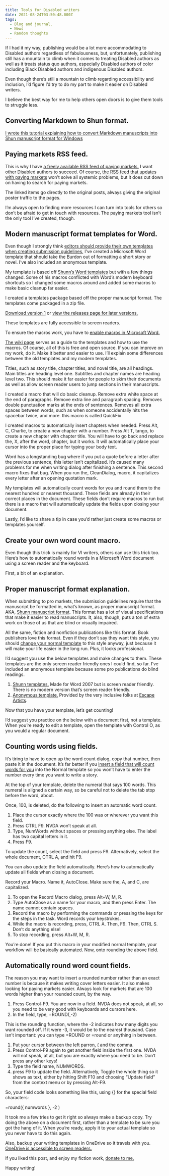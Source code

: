 ```yaml
---
title: Tools for Disabled writers
date: 2021-08-24T03:50:48.000Z
tags:
  - Blog and journal.
  - News
  - Random thoughts
---
```


If I had it my way, publishing would be a lot more accommodating to Disabled authors regardless of fabulousness, but, unfortunately, publishing still has a mountain to climb when it comes to treating Disabled authors as well as it treats status quo authors, especially Disabled authors of color including Black Disabled authors and indigenous Disabled authors.

Even though there’s still a mountain to climb regarding accessibility and inclusion, I’d figure I’d try to do my part to make it easier on Disabled writers.

I believe the best way for me to help others open doors is to give them tools to struggle less.

## Converting Markdown to Shun format.

[I wrote this tutorial explaining how to convert Markdown manuscripts into Shun manuscript format for Windows](/posts/5926)

## Paying markets RSS feed.

This is why I have [a freely available RSS feed of paying markets.](/map) I want other Disabled authors to succeed. Of course, [the RSS feed that updates with paying markets](/map) won’t solve all systemic problems, but it does cut down on having to search for paying markets.

The linked items go directly to the original posts, always giving the original poster traffic to the pages.

I’m always open to finding more resources I can turn into tools for others so don’t be afraid to get in touch with resources. The paying markets tool isn’t the only tool I’ve created, though.

## Modern manuscript format templates for Word.

Even though I strongly think [editors should provide their own templates when creating submission guidelines,](/posts/5139) I’ve created a Microsoft Word template that should take the Burdon out of formatting a short story or novel. I’ve also included an anonymous template.

My template is based off [Shunn’s Word templates](https://www.shunn.net/format/templates.html) but with a few things changed. Some of his macros conflicted with Word’s modern keyboard shortcuts so I changed some macros around and added some macros to make basic cleanup far easier.

I created a templates package based off the proper manuscript format. The templates come packaged in a zip file.

[Download version 1](https://github.com/rkingett/writertools/files/6766580/New.accessible.manuscript.format.templates.zip) or [view the releases page for later versions.](https://github.com/rkingett/writertools/releases)

These templates are fully accessible to screen readers.

To ensure the macros work, you have to [enable macros in Microsoft Word.](https://support.microsoft.com/en-us/office/enable-or-disable-macros-in-office-files-12b036fd-d140-4e74-b45e-16fed1a7e5c6)

[The wiki page](https://github.com/rkingett/writertools/wiki) serves as a guide to the templates and how to use the macros. Of course, all of this is free and open source. If you can improve on my work, do it. Make it better and easier to use. I’ll explain some differences between the old templates and my modern templates.

Titles, such as story title, chapter titles, and novel title, are all headings. Main titles are heading level one. Subtitles and chapter names are heading level two. This should make it far easier for people to skim their documents as well as allow screen reader users to jump sections in their manuscripts.

I created a macro that will do basic cleanup. Remove extra white space at the end of paragraphs. Remove extra line and paragraph spacing. Removes double punctuation marks at the ends of sentences. Removes all extra spaces between words, such as when someone accidentally hits the spacebar twice, and more. this macro is called QuickFix

I created macros to automatically insert chapters when needed. Press Alt, C, Charlie, to create a new chapter with a number. Press Alt T, tango, to create a new chapter with chapter title. You will have to go back and replace the, X, after the word, chapter, but it works. It will automatically place your cursor into the proper place for typing your body text.

Word has a longstanding bug where if you put a quote before a letter after the previous sentence, this letter isn’t capitalized. It’s caused many problems for me when writing dialog after finishing a sentence. This second macro fixes that bug. When you run the, CleanDialog, macro, it capitalizes every letter after an opening quotation mark.

My templates will automatically count words for you and round them to the nearest hundred or nearest thousand. These fields are already in their correct places in the document. These fields don’t require macros to run but there is a macro that will automatically update the fields upon closing your document.

Lastly, I’d like to share a tip in case you’d rather just create some macros or templates yourself.

## Create your own word count macro.

Even though this trick is mainly for VI writers, others can use this trick too. Here’s how to automatically round words in a Microsoft Word document using a screen reader and the keyboard.

First, a bit of an explanation.

## Proper manuscript format explanation.

When submitting to pro markets, the submission guidelines require that the manuscript be formatted in, what’s known, as proper manuscript format. AKA, [Shunn manuscript format](https://www.shunn.net/format/story.html). This format has a lot of visual specifications that make it easier to read manuscripts. It, also, though, puts a ton of extra work on those of us that are blind or visually impaired.

All the same, fiction and nonfiction publications like this format. Book publishers love this format. Even if they don’t say they want this style, you should [change your normal template](https://support.office.com/en-us/article/change-the-normal-template-normal-dotm-06de294b-d216-47f6-ab77-ccb5166f98ea) to this style anyway, just because it will make your life easier in the long run. Plus, it looks professional.

I’d suggest you use the below templates and make changes to them. These templates are the only screen reader friendly ones I could find, so far. I’ve included an anonymous template because some pro publications do blind readings.

1.  [Shunn templates.](https://www.shunn.net/format/templates.html) Made for Word 2007 but is screen reader friendly. There is no modern version that’s screen reader friendly.
2.  [Anonymous template.](https://docs.google.com/document/d/1u_K-tLjvCzwrXZORb4xiR83pWHzKPuEyE3T-thGKah8/edit?usp=sharing) Provided by the very inclusive folks at [Escape Artists](http://escapeartists.net/).

Now that you have your template, let’s get counting!

I’d suggest you practice on the below with a document first, not a template. When you’re ready to edit a template, open the template with Control O, as you would a regular document.

## Counting words using fields.

It’s tiring to have to open up the word count dialog, copy that number, then paste it in the document. It’s far better if you [insert a field that will count words for you](https://support.office.com/en-us/article/use-fields-to-insert-word-count-in-your-document-8696d5ae-25bb-4173-a76f-00f213a2fa63) into the Normal template so you won’t have to enter the number every time you want to write a story.

At the top of your template, delete the numeral that says 100 words. This numeral is aligned a certain way, so be careful not to delete the tab stop before the word, about.

Once, 100, is deleted, do the following to insert an automatic word count.

1.  Place the cursor exactly where the 100 was or wherever you want this field.
2.  Press CTRL F9. NVDA won’t speak at all.
3.  Type, NumWords without spaces or pressing anything else. The label has two capital letters in it.
4.  Press F9.

To update the count, select the field and press F9. Alternatively, select the whole document, CTRL A, and hit F9.

You can also update the field automatically. Here’s how to automatically update all fields when closing a document.

Record your Macro. Name it, AutoClose. Make sure the, A, and C, are capitalized.

1.  To open the Record Macro dialog, press Alt+W, M, R.
2.  Type AutoClose as a name for your macro, and then press Enter. The name cannot contain spaces.
3.  Record the macro by performing the commands or pressing the keys for the steps in the task. Word records your keystrokes.
4.  While the macro is recording, press, CTRL A. Then, F9. Then, CTRL S. Don’t do anything else!
5.  To stop recording, press Alt+W, M, R.

You’re done! If you put this macro in your modified normal template, your workflow will be basically automated. Now, onto rounding the above field.

## Automatically round word count fields.

The reason you may want to insert a rounded number rather than an exact number is because it makes writing cover letters easier. It also makes looking for paying markets easier. Always look for markets that are 100 words higher than your rounded count, by the way.

1.  Press Control-F9. You are now in a field. NVDA does not speak, at all, so you need to be very good with keyboards and cursors here.
2.  In the field, type, =ROUND(,-2)

This is the rounding function, where the -2 indicates how many digits you want rounded off. If it were -3, it would be to the nearest thousand. Case isn’t important: you can type =ROUND or =round or anything in between.

1.  Put your cursor between the left parron, ( and the comma.
2.  Press Control-F9 again to get another field inside the first one. NVDA will not speak, at all, but you are exactly where you need to be. Don’t press any other keys!
3.  Type the field name, NUMWORDS.
4.  press F9 to update the field. Alternatively, Toggle the whole thing so it shows as text, either by hitting Shift F10 and choosing “Update field” from the context menu or by pressing Alt-F9.

So, your field code looks something like this, using {} for the special field characters:

\=round({ numwords }, -2 )

It took me a few tries to get it right so always make a backup copy. Try doing the above on a document first, rather than a template to be sure you got the hang of it. When you’re ready, apply it to your actual template so you never have to do this again.

Also, backup your writing templates in OneDrive so it travels with you. [OneDrive is accessible to screen readers.](https://support.office.com/en-us/article/basic-tasks-using-a-screen-reader-with-onedrive-49bc76ad-4c47-4772-af75-657ac99921be#picktab=windows)

If you liked this post, and enjoy my fiction work, [donate to me.](/support)

Happy writing!
